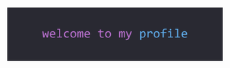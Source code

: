 <a href="https://anthonycruz.com.br">![Imagem Header](https://raw.githubusercontent.com/anthonyleier/anthonyleier/main/assets/imagem.png)</a>